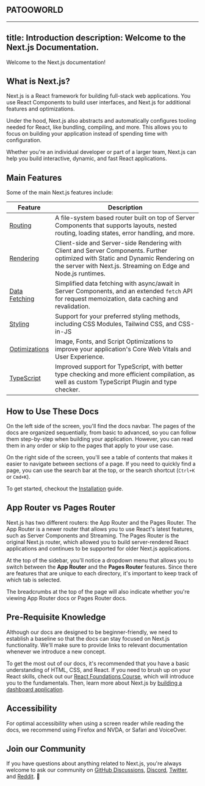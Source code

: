 ## PATOOWORLD 
---
title: Introduction
description: Welcome to the Next.js Documentation.
---

Welcome to the Next.js documentation!

## What is Next.js?

Next.js is a React framework for building full-stack web applications. You use React Components to build user interfaces, and Next.js for additional features and optimizations.

Under the hood, Next.js also abstracts and automatically configures tooling needed for React, like bundling, compiling, and more. This allows you to focus on building your application instead of spending time with configuration.

Whether you're an individual developer or part of a larger team, Next.js can help you build interactive, dynamic, and fast React applications.

## Main Features

Some of the main Next.js features include:

| Feature                                                                  | Description                                                                                                                                                                                      |
| ------------------------------------------------------------------------ | ------------------------------------------------------------------------------------------------------------------------------------------------------------------------------------------------ |
| [Routing](/docs/app/building-your-application/routing)                   | A file-system based router built on top of Server Components that supports layouts, nested routing, loading states, error handling, and more.                                                    |
| [Rendering](/docs/app/building-your-application/rendering)               | Client-side and Server-side Rendering with Client and Server Components. Further optimized with Static and Dynamic Rendering on the server with Next.js. Streaming on Edge and Node.js runtimes. |
| [Data Fetching](/docs/app/building-your-application/data-fetching)       | Simplified data fetching with async/await in Server Components, and an extended `fetch` API for request memoization, data caching and revalidation.                                              |
| [Styling](/docs/app/building-your-application/styling)                   | Support for your preferred styling methods, including CSS Modules, Tailwind CSS, and CSS-in-JS                                                                                                   |
| [Optimizations](/docs/app/building-your-application/optimizing)          | Image, Fonts, and Script Optimizations to improve your application's Core Web Vitals and User Experience.                                                                                        |
| [TypeScript](/docs/app/building-your-application/configuring/typescript) | Improved support for TypeScript, with better type checking and more efficient compilation, as well as custom TypeScript Plugin and type checker.                                                 |

## How to Use These Docs

On the left side of the screen, you'll find the docs navbar. The pages of the docs are organized sequentially, from basic to advanced, so you can follow them step-by-step when building your application. However, you can read them in any order or skip to the pages that apply to your use case.

On the right side of the screen, you'll see a table of contents that makes it easier to navigate between sections of a page. If you need to quickly find a page, you can use the search bar at the top, or the search shortcut (`Ctrl+K` or `Cmd+K`).

To get started, checkout the [Installation](/docs/getting-started/installation) guide.

## App Router vs Pages Router

Next.js has two different routers: the App Router and the Pages Router. The App Router is a newer router that allows you to use React's latest features, such as Server Components and Streaming. The Pages Router is the original Next.js router, which allowed you to build server-rendered React applications and continues to be supported for older Next.js applications.

At the top of the sidebar, you'll notice a dropdown menu that allows you to switch between the **App Router** and the **Pages Router** features. Since there are features that are unique to each directory, it's important to keep track of which tab is selected.

The breadcrumbs at the top of the page will also indicate whether you're viewing App Router docs or Pages Router docs.

## Pre-Requisite Knowledge

Although our docs are designed to be beginner-friendly, we need to establish a baseline so that the docs can stay focused on Next.js functionality. We'll make sure to provide links to relevant documentation whenever we introduce a new concept.

To get the most out of our docs, it's recommended that you have a basic understanding of HTML, CSS, and React. If you need to brush up on your React skills, check out our [React Foundations Course](/learn/react-foundations), which will introduce you to the fundamentals. Then, learn more about Next.js by [building a dashboard application](/learn/dashboard-app).

## Accessibility

For optimal accessibility when using a screen reader while reading the docs, we recommend using Firefox and NVDA, or Safari and VoiceOver.

## Join our Community

If you have questions about anything related to Next.js, you're always welcome to ask our community on [GitHub Discussions](https://github.com/vercel/next.js/discussions), [Discord](https://discord.com/invite/bUG2bvbtHy), [Twitter](https://twitter.com/nextjs), and [Reddit](https://www.reddit.com/r/nextjs). 👋

<!--

**Here are some ideas to get you started:**

🙋‍♀️ A short introduction - what is your organization all about?
🌈 Contribution guidelines - how can the community get involved?
👩‍💻 Useful resources - where can the community find your docs? Is there anything else the community should know?
🍿 Fun facts - what does your team eat for breakfast?
🧙 Remember, you can do mighty things with the power of [Markdown](https://docs.github.com/github/writing-on-github/getting-started-with-writing-and-formatting-on-github/basic-writing-and-formatting-syntax)
-->
